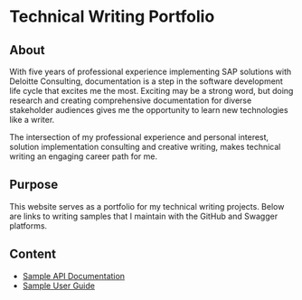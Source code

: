 # Technical Writing Portfolio

## About
With five years of professional experience implementing SAP solutions with Deloitte Consulting, documentation is a step in the software
development life cycle that excites me the most. Exciting may be a strong word, but doing research and creating comprehensive documentation for 
diverse stakeholder audiences gives me the opportunity to learn new technologies like a writer. 

The intersection of my professional experience and personal interest, solution implementation consulting and creative writing, makes technical 
writing an engaging career path for me.

## Purpose
This website serves as a portfolio for my technical writing projects. Below are links to writing samples that I maintain with the GitHub
and Swagger platforms.

## Content
- [Sample API Documentation](https://app.swaggerhub.com/apis/techwritingportfolio/SAP-REST-API/1.0.0)
- [Sample User Guide](https://github.com/lmspann/lmspann.github.io/blob/main/User%20Guide%20Sample/UserGuide.txt/)
